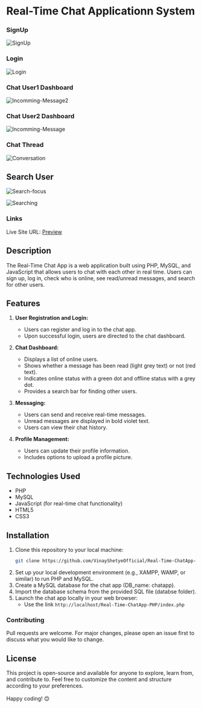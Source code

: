 # Real-Time Chat Applicationn System

### SignUp
![SignUp](https://github.com/VinayShetyeOfficial/Real-Time-ChatApp-PHP/assets/100470361/e19a8e44-4b23-4d3b-9c99-4cb527085435)

### Login
![Login](https://github.com/VinayShetyeOfficial/Real-Time-ChatApp-PHP/assets/100470361/0c9bbf9f-76d1-4b0c-874c-6aa6ab6a5962)

### Chat User1 Dashboard
![Incomming-Message2](https://github.com/VinayShetyeOfficial/Real-Time-ChatApp-PHP/assets/100470361/49079817-b166-496e-851f-23d388d865c5)

### Chat User2 Dashboard
![Incomming-Message](https://github.com/VinayShetyeOfficial/Real-Time-ChatApp-PHP/assets/100470361/ce65745f-3cad-4aab-925c-74a7556135f5)

### Chat Thread
![Conversation](https://github.com/VinayShetyeOfficial/Real-Time-ChatApp-PHP/assets/100470361/521dd2ae-7922-419f-8a20-a1e5a605f2a1)

## Search User
![Search-focus](https://github.com/VinayShetyeOfficial/Real-Time-ChatApp-PHP/assets/100470361/39903374-c2b4-4c2e-a401-9cf2e60eb4fa)

![Searching](https://github.com/VinayShetyeOfficial/Real-Time-ChatApp-PHP/assets/100470361/831f85d8-2e6b-4996-8115-776353e185b5)

### Links
Live Site URL: [Preview](``)

## Description

The Real-Time Chat App is a web application built using PHP, MySQL, and JavaScript that allows users to chat with each other in real time. Users can sign up, log in, check who is online, see read/unread messages, and search for other users.

## Features

1. **User Registration and Login:**
   - Users can register and log in to the chat app.
   - Upon successful login, users are directed to the chat dashboard.

2. **Chat Dashboard:**
   - Displays a list of online users.
   - Shows whether a message has been read (light grey text) or not (red text).
   - Indicates online status with a green dot and offline status with a grey dot.
   - Provides a search bar for finding other users.

3. **Messaging:**
   - Users can send and receive real-time messages.
   - Unread messages are displayed in bold violet text.
   - Users can view their chat history.

4. **Profile Management:**
   - Users can update their profile information.
   - Includes options to upload a profile picture.

## Technologies Used

- PHP
- MySQL
- JavaScript (for real-time chat functionality)
- HTML5
- CSS3

## Installation

1. Clone this repository to your local machine:
   ```bash
   git clone https://github.com/VinayShetyeOfficial/Real-Time-ChatApp-PHP.git

2. Set up your local development environment (e.g., XAMPP, WAMP, or similar) to run PHP and MySQL.
3. Create a MySQL database for the chat app (DB_name: chatapp).
4. Import the database schema from the provided SQL file (databse folder).
5. Launch the chat app locally in your web browser:
   - Use the link `http://localhost/Real-Time-ChatApp-PHP/index.php`

### Contributing
Pull requests are welcome. For major changes, please open an issue first to discuss what you would like to change.

## License
This project is open-source and available for anyone to explore, learn from, and contribute to.
Feel free to customize the content and structure according to your preferences. <br><br> Happy coding! 😊
